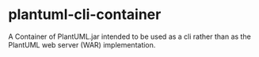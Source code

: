 # plantuml-cli-container
A Container of PlantUML.jar intended to be used as a cli rather than as the PlantUML web server (WAR) implementation.
